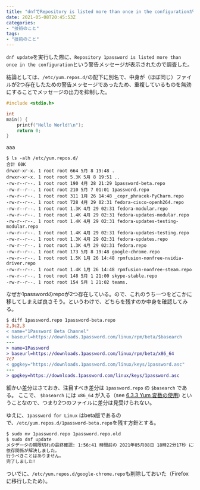 ```yaml
---
title: "dnfでRepository is listed more than once in the configurationが表示された場合の対応"
date: 2021-05-08T20:45:53Z
categories: 
- "技術のこと"
tags:
- "技術のこと"
---
```


`dnf update`を実行した際に、`Repository 1password is listed more than once in the configuration`という警告メッセージが表示されたので調査した。

結論としては、`/etc/yum.repos.d/`の配下に別名で、中身が（ほぼ同じ）ファイルが2つ存在したための警告メッセージであったため、重複しているものを無効にすることでメッセージの出力を抑制した。

<!--more-->

```c {linenos=table,hl_lines=[6]}
#include <stdio.h>

int
main() {
    printf("Hello World!\n");
    return 0;
}
```

aaa

```shell
$ ls -alh /etc/yum.repos.d/
合計 60K
drwxr-xr-x. 1 root root 664 5月 8 19:48 .
drwxr-xr-x. 1 root root 5.3K 5月 8 19:51 ..
-rw-r--r--. 1 root root 190 4月 28 21:29 1password-beta.repo
-rw-r--r--. 1 root root 210 5月 7 01:01 1password.repo
-rw-r--r--. 1 root root 311 1月 26 14:48 _copr_phracek-PyCharm.repo
-rw-r--r--. 1 root root 728 4月 29 02:31 fedora-cisco-openh264.repo
-rw-r--r--. 1 root root 1.3K 4月 29 02:31 fedora-modular.repo
-rw-r--r--. 1 root root 1.4K 4月 29 02:31 fedora-updates-modular.repo
-rw-r--r--. 1 root root 1.4K 4月 29 02:31 fedora-updates-testing-modular.repo
-rw-r--r--. 1 root root 1.4K 4月 29 02:31 fedora-updates-testing.repo
-rw-r--r--. 1 root root 1.3K 4月 29 02:31 fedora-updates.repo
-rw-r--r--. 1 root root 1.3K 4月 29 02:31 fedora.repo
-rw-r--r--. 1 root root 173 5月 8 19:48 google-chrome.repo
-rw-r--r--. 1 root root 1.5K 1月 26 14:48 rpmfusion-nonfree-nvidia-driver.repo
-rw-r--r--. 1 root root 1.4K 1月 26 14:48 rpmfusion-nonfree-steam.repo
-rw-r--r--. 1 root root 148 5月 1 21:00 skype-stable.repo
-rw-r--r--. 1 root root 154 5月 1 21:02 teams.
```

なぜか1passwordのrepoが2つ存在している。ので、これのうち一つをどこかに移してしまえば良さそう。というわけで、どちらを残すのか中身を確認してみる。

```diff
$ diff 1password.repo 1password-beta.repo
2,3c2,3
< name="1Password Beta Channel"
< baseurl=https://downloads.1password.com/linux/rpm/beta/$basearch
---
> name=1Password
> baseurl=https://downloads.1password.com/linux/rpm/beta/x86_64
7c7
< gpgkey="https://downloads.1password.com/linux/keys/1password.asc"
---
> gpgkey=https://downloads.1password.com/linux/keys/1password.asc
```

細かい差分はさておき、注目すべき差分は `1password.repo` の `$basearch` である。 ここで、 `$basearch` には `x86_64` が入る（see [6.3.3 Yum 変数の使用](https://access.redhat.com/documentation/ja-jp/red_hat_enterprise_linux/6/html/deployment_guide/sec-using_yum_variables)) ということなので、つまり2つのファイルに差分は見受けられない。

ゆえに、`1password for Linux` はbeta版であるので、`/etc/yum.repos.d/1password-beta.repo`を残す方針とする。

```bash
$ sudo mv 1password.repo 1password.repo.old
$ sudo dnf update
メタデータの期限切れの最終確認: 1:56:41 時間前の 2021年05月08日 18時22分17秒 に実施しました。
依存関係が解決しました。
行うべきことはありません。
完了しました!
```


ついでに、`/etc/yum.repos.d/google-chrome.repo`も削除しておいた（Firefoxに移行したため）。
